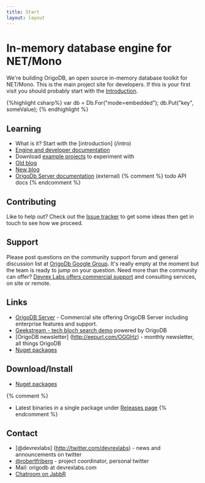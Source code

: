 ```yaml
---
title: Start
layout: layout
---
```

# In-memory database engine for NET/Mono
We're building OrigoDB, an open source in-memory database toolkit for NET/Mono.
This is the main project site for developers. If this is your first visit you should
probably start with the [Introduction](/intro).
<div class="hero-unit">
{%highlight csharp%}
   var db = Db.For<KeyValueStore>("mode=embedded");
   db.Put("key", someValue);
{% endhighlight %}
</div>

## Learning
* What is it? Start with the [introduction] (/intro)
* [Engine and developer documentation](/docs)
* Download [example projects](/examples) to experiment with
* [Old blog](http://livedb.devrex.se/) 
* [New blog](http://robertfriberg.se/)
* [OrigoDb Server documentation](http://devrexlabs.com/docs) (external)
{% comment %} todo API docs {% endcomment %}


## Contributing
Like to help out? Check out the [Issue tracker](https://github.com/DevrexLabs/origodb/issues) to get some ideas then get in
touch to see how we proceed. 

## Support
Please post questions on the community support forum and general discussion list at [OrigoDb Google Group](https://groups.google.com/forum/#!forum/origodb).
It's really empty at the moment but the team is ready to jump on your question. Need more than the community can offer? 
[Devrex Labs offers commercial support](http://devrexlabs.com/) and consulting services, on site or remote.

## Links

* [OrigoDB Server](http://origodb.com/) - Commercial site offering OrigoDB Server including enterprise features and support.
* [Geekstream - tech bloch search demo](http://geekstream.devrexlabs.com) powered by OrigoDB
* [OrigoDB newsletter] (http://eepurl.com/OGGHz) - monthly newsletter, all things OrigoDB
* [Nuget packages](http://nuget.org/packages?q=origodb&sortOrder=package-download-count)


## Download/Install
* [Nuget packages](http://nuget.org/packages?q=origodb&sortOrder=package-download-count)

{% comment %}
* Latest binaries in a single package under [Releases page](https://github.com/DevrexLabs/origodb/releases)
{% endcomment %}

## Contact
* [@devrexlabs] (http://twitter.com/devrexlabs) - news and announcements on twitter
* [@robertfriberg](http://twitter.com/robertfriberg) - project coordinator, personal twitter
* Mail: origodb at devrexlabs.com
* [Chatroom on JabbR](https://jabbr.net/#/rooms/OrigoDB)
